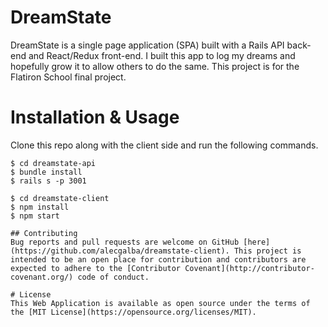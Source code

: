 # DreamState

DreamState is a single page application (SPA) built with a Rails API back-end and React/Redux front-end. I built this app to log my dreams and hopefully grow it to allow others to do the same. This project is for the Flatiron School final project.

# Installation & Usage

Clone this repo along with the client side and run the following commands.

```
$ cd dreamstate-api
$ bundle install
$ rails s -p 3001

$ cd dreamstate-client
$ npm install
$ npm start

## Contributing
Bug reports and pull requests are welcome on GitHub [here](https://github.com/alecgalba/dreamstate-client). This project is intended to be an open place for contribution and contributors are expected to adhere to the [Contributor Covenant](http://contributor-covenant.org/) code of conduct.

# License
This Web Application is available as open source under the terms of the [MIT License](https://opensource.org/licenses/MIT).
